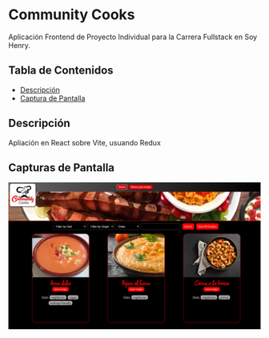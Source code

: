 # Community Cooks

Aplicación Frontend de Proyecto Individual para la Carrera Fullstack en Soy Henry.

## Tabla de Contenidos

- [Descripción](#descripción)
- [Captura de Pantalla](#capturas-de-pantalla)


## Descripción

Apliación en React sobre Vite, usuando Redux

## Capturas de Pantalla

![CommunityCooksScreen](./public/CommunityCooksScreenshot_1.png)

